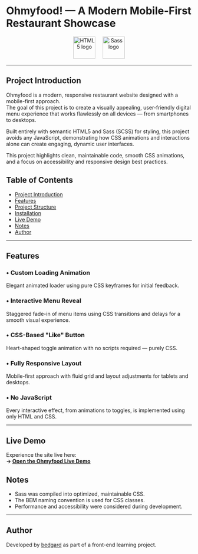 # Ohmyfood! — A Modern Mobile-First Restaurant Showcase

<p align="center">
  <img src="https://cdn.jsdelivr.net/gh/devicons/devicon/icons/html5/html5-original-wordmark.svg" alt="HTML5 logo" height="60" />
  &nbsp;&nbsp;&nbsp;
  <img src="https://cdn.jsdelivr.net/gh/devicons/devicon/icons/sass/sass-original.svg" alt="Sass logo" height="60" />
</p>

---
## Project Introduction

Ohmyfood is a modern, responsive restaurant website designed with a mobile-first approach.  
The goal of this project is to create a visually appealing, user-friendly digital menu experience that works flawlessly on all devices — from smartphones to desktops.

Built entirely with semantic HTML5 and Sass (SCSS) for styling, this project avoids any JavaScript, demonstrating how CSS animations and interactions alone can create engaging, dynamic user interfaces.

This project highlights clean, maintainable code, smooth CSS animations, and a focus on accessibility and responsive design best practices.

## Table of Contents

- [Project Introduction](#project-introduction)  
- [Features](#features)  
- [Project Structure](#project-structure)  
- [Installation](#installation)  
- [Live Demo](#live-demo)  
- [Notes](#notes)  
- [Author](#author)  

---

## Features

### • Custom Loading Animation  
Elegant animated loader using pure CSS keyframes for initial feedback.

### • Interactive Menu Reveal  
Staggered fade-in of menu items using CSS transitions and delays for a smooth visual experience.

### • CSS-Based "Like" Button  
Heart-shaped toggle animation with no scripts required — purely CSS.

### • Fully Responsive Layout  
Mobile-first approach with fluid grid and layout adjustments for tablets and desktops.

### • No JavaScript  
Every interactive effect, from animations to toggles, is implemented using only HTML and CSS.

---

## Live Demo

Experience the site live here:  
**→ [Open the Ohmyfood Live Demo](https://bedgard.github.io/OhMyFood-project-3/)**

## Notes

- Sass was compiled into optimized, maintainable CSS.
- The BEM naming convention is used for CSS classes.
- Performance and accessibility were considered during development.

---

## Author

Developed by [bedgard](https://github.com/bedgard) as part of a front-end learning project.
